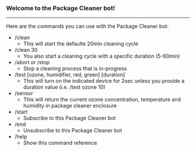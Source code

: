 
### Welcome to the Package Cleaner bot! ###
------------------

Here are the commands you can use with the Package Cleaner bot:
* /clean
    * This will start the defaulte 20min cleaning cycle
* /clean 30
  * You also start a cleaning cycle with a specific duration (5-60min)
* /abort or /stop
  * Stop a cleaning process that is in-progress
* /test [ozone, humidifier, red, green] [duration]
  * This will turn on the indicated device for 2sec unless you provide a duration value (i.e. /test ozone 10)
* /sensor
  * This will return the current ozone concentration, temperature and humidity in package cleaner enclosure
* /start
  * Subscribe to this Package Cleaner bot
* /end
  * Unsubscribe to this Package Cleaner bot
* /help
  * Show this command reference
